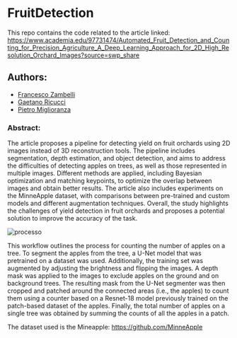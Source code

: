 # FruitDetection

This repo contains the code related to the article linked:
https://www.academia.edu/97731474/Automated_Fruit_Detection_and_Counting_for_Precision_Agriculture_A_Deep_Learning_Approach_for_2D_High_Resolution_Orchard_Images?source=swp_share


## Authors:
- [Francesco Zambelli](https://github.com/francescozambelli)
- [Gaetano Ricucci](https://github.com/gae-ric)
- [Pietro Miglioranza]()

### Abstract:

The article proposes a pipeline for detecting yield on fruit orchards using 2D images instead of 3D reconstruction tools. The pipeline includes segmentation, depth estimation, and object detection, and aims to address the difficulties of detecting apples on trees, as well as those represented in multiple images. Different methods are applied, including Bayesian optimization and matching keypoints, to optimize the overlap between images and obtain better results. The article also includes experiments on the MinneApple dataset, with comparisons between pre-trained and custom models and different augmentation techniques. Overall, the study highlights the challenges of yield detection in fruit orchards and proposes a potential solution to improve the accuracy of the task.

![processo](https://user-images.githubusercontent.com/92037721/223220855-d1068f06-60ce-4b7c-ae91-3196f42d6610.png)

This workflow outlines the process for counting the number of apples on a tree. To segment the apples from the tree, a U-Net model that was pretrained on a dataset was used. Additionally, the training set was augmented by adjusting the brightness and flipping the images. A depth mask was applied to the images to exclude apples on the ground and on background trees. The resulting mask from the U-Net segmenter was then cropped and patched around the connected areas (i.e., the apples) to count them using a counter based on a Resnet-18 model previously trained on the patch-based dataset of the apples. Finally, the total number of apples on a single tree was obtained by summing the counts of all the apples in a patch.

The dataset used is the Mineapple:
https://github.com/MinneApple
